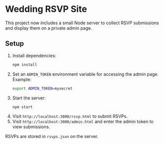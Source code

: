 # Wedding RSVP Site

This project now includes a small Node server to collect RSVP submissions and display them on a private admin page.

## Setup

1. Install dependencies:
   ```bash
   npm install
   ```
2. Set an `ADMIN_TOKEN` environment variable for accessing the admin page.
   Example:
   ```bash
   export ADMIN_TOKEN=mysecret
   ```
3. Start the server:
   ```bash
   npm start
   ```
4. Visit `http://localhost:3000/rsvp.html` to submit RSVPs.
5. Visit `http://localhost:3000/admin.html` and enter the admin token to view submissions.

RSVPs are stored in `rsvps.json` on the server.
